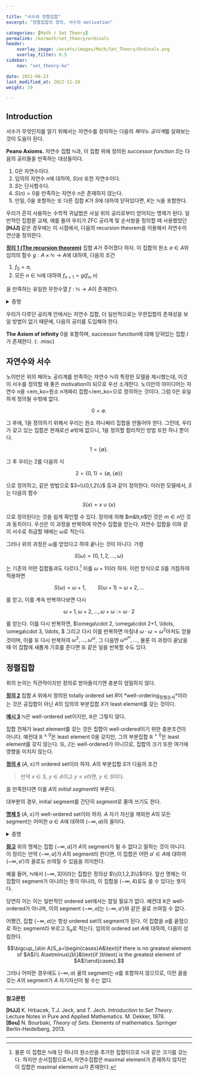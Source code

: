 ```yaml
---

title: "서수와 정렬집합"
excerpt: "정렬집합의 정의, 서수의 motivation"

categories: [Math / Set Theory]
permalink: /ko/math/set_theory/ordinals
header:
    overlay_image: /assets/images/Math/Set_Theory/Ordinals.png
    overlay_filter: 0.5
sidebar: 
    nav: "set_theory-ko"

date: 2021-08-23
last_modified_at: 2022-11-29
weight: 19

---
```


## Introduction

서수가 무엇인지를 알기 위해서는 자연수를 정의하는 다음의 *페아노 공리계*를 살펴보는 것이 도움이 된다.

<div class="misc" markdown="1">

**Peano Axioms.** 자연수 집합 $\mathbb{N}$과, 이 집합 위에 정의된 *successor function* $S$는 다음의 공리들을 만족하는 대상들이다.

1. $0$은 자연수이다.
2. 임의의 자연수 $n$에 대하여, $S(n)$ 또한 자연수이다.
3. $S$는 단사함수다.
4. $S(n)=0$을 만족하는 자연수 $n$은 존재하지 않는다.
5. 만일, $0$을 포함하는 또 다른 집합 $K$가 $S$에 대하여 닫혀있다면, $K$는 $\mathbb{N}$을 포함한다.

</div>

우리가 흔히 사용하는 수학적 귀납법은 사실 위의 공리로부터 얻어지는 명제가 된다. 일반적인 집합론 교재, 예를 들어 우리가 ZFC 공리계 및 순서쌍을 정의할 때 사용했었던 **[HJJ]** 같은 경우에는 이 시점에서, 다음의 recursion theorem을 이용해서 자연수의 연산을 정의한다. 

<div class="proposition" markdown="1">

<ins id="thm1">**정리 1 (The recursion theorem)**</ins> 집합 $A$가 주어졌다 하자. 이 집합의 원소 $a\in A$와 임의의 함수 $g:A\times \mathbb{N}\rightarrow A$에 대하여, 다음의 조건

1. $f_0=a$,
2. 모든 $n\in\mathbb{N}$에 대하여 $f_{n+1}=g(f_n,n)$

을 만족하는 유일한 무한수열 $f:\mathbb{N}\rightarrow A$이 존재한다.

</div>
<details class="proof" markdown="1">
<summary>증명</summary>

증명의 아이디어만 간략하게 소개한다. *$m$-step computation*을 다음의 조건

$$t_0=a,\quad t_{k+1}=g(t_k,k)\text{ for all }k< m$$

을 만족하는 유한수열 $t:\left\\{1,2,\cdots,m\right\\}\rightarrow A$로 정의하자. 그럼 $t$는 $\mathbb{N}\times A$의 부분집합임이 자명하다. 이제 다음의 집합

$$\mathfrak{F}=\left\{t\in\mathcal{P}(A):t\text{ is an }m\text{-step computation for some natural number }m\right\}$$

에 대하여 $F=\bigcup\mathfrak{F}$라 하자. 그럼

1. 임의의 $m,n$에 대하여 $m$-step computation과 $n$-step computation이 compatible하다는 것을 보일 수 있고, 이를 통해 $f$가 함수라는 것을 보인다.
2. 이후 $\pr\_1F=\mathbb{N}$, $\pr\_2F\subseteq A$임을 보인다. 이 과정에서 귀납법을 사용해야 한다.
3. 2번에 의하여 $f=(F,\mathbb{N},A)$가 함수임을 알고 있으므로, 이 함수가 주어진 두 조건을 만족함을 보이면 된다.
4. 마지막으로 유일성의 경우, 어떤 $h:\mathbb{N}\rightarrow A$가 정리의 조건을 만족한다 가정한 후 $f_n=h_n$이 모든 $n$에 대해 성립함을 귀납법을 사용하여 보이면 된다.

</details>

우리가 다루던 공리계 안에서는 자연수 집합, 더 일반적으로는 무한집합의 존재성을 보일 방법이 없기 때문에, 다음의 공리를 도입해야 한다.

**The Axiom of infinity** $0$을 포함하며, successor function에 대해 닫혀있는 집합 $I$가 존재한다.
{: .misc}

## 자연수와 서수

노이만은 위의 페아노 공리계를 만족하는 자연수 $\mathbb{N}$의 특정한 모델을 제시했는데, 이것이 서수를 정의할 때 좋은 motivation이 되므로 우선 소개한다. 노이만의 아이디어는 자연수 $n$을 <em_ko>원소 $n$개짜리 집합</em_ko>으로 정의하는 것이다. 그럼 0은 유일하게 정의될 수밖에 없다.

$$0=\emptyset.$$

그 후에, $1$을 정의하기 위해서 우리는 원소 하나짜리 집합을 만들어야 한다. 그런데, 우리가 갖고 있는 집합은 현재로선 $\emptyset$밖에 없으니, $1$을 정의할 합리적인 방법 또한 하나 뿐이다.

$$1=\{\emptyset\}.$$

그 후 우리는 $2$를 다음의 식

$$2=\{0,1\}=\big\{\emptyset,\{\emptyset\}\big\}$$

으로 정의하고, 같은 방법으로 $3=\\{0,1,2\\}$ 등과 같이 정의한다. 이러한 모델에서, $S$는 다음의 함수

$$S(x)=x\cup\{x\}$$

으로 정의된다는 것을 쉽게 확인할 수 있다. 정의에 의해 $m&lt;n$인 것은 $m\in n$인 것과 동치이다. 우선은 이 과정을 반복하여 자연수 집합을 얻는다. 자연수 집합을 이와 같이 서수로 취급할 때에는 $\omega$로 적는다. 

그러나 위의 과정은 $\omega$를 얻었다고 하여 끝나는 것이 아니다. 가령

$$S(\omega)=\{0,1,2,\ldots,\omega\}$$

는 기존의 어떤 집합들과도 다르다.[^1] 이를 $\omega+1$이라 하자. 이런 방식으로 $S$를 거듭하여 적용하면

$$S(\omega)=\omega+1,\qquad S(\omega+1)=\omega+2, \ldots$$

를 얻고, 이를 계속 반복하다보면 다시

$$\omega+1,\omega+2, \ldots, \omega+\omega:=\omega\cdot 2$$

를 얻는다. 이를 다시 반복하면, $\omega\cdot 2, \omega\cdot 2+1, \ldots, \omega\cdot 3, \ldots, $ 그리고 다시 이를 반복하면 마침내 $\omega\cdot\omega=\omega^2$마저도 얻을 것이며, 이를 또 다시 반복하여 $\omega^3, \ldots, \omega^\omega$, 그 다음엔 $\omega^{\omega^{\omega}}, \ldots$, 물론 이 과정이 끝났을 때 이 집합에 새롭게 기호를 준다면 또 같은 일을 반복할 수도 있다.

## 정렬집합

위의 논의는 직관적이지만 정의로 받아들이기엔 충분히 엄밀하지 않다. 

<div class="definition" markdown="1">

<ins id="df2">**정의 2**</ins> 집합 $A$ 위에서 정의된 totally ordered set $R$이 *well-ordering<sub>정렬순서</sub>*이라는 것은 공집합이 아닌 $A$의 임의의 부분집합 $X$가 least element를 갖는 것이다. 

</div>

<div class="example" markdown="1">

<ins id="ex3">**예시 3**</ins> $\mathbb{N}$은 well-ordered set이지만, $\mathbb{R}$은 그렇지 않다. 

집합 전체가 least element를 갖는 것은 집합이 well-ordered이기 위한 충분조건이 아니다. 예컨대 $\mathbb{R}^{\geq 0}$은 least element $0$을 갖지만, 그의 부분집합 $\mathbb{R}^{>0}$은 least element를 갖지 않는다. 또, $\mathbb{Z}$는 well-ordered가 아니므로, 집합의 크기 또한 여기에 영향을 미치지 않는다.

</div>

<div class="definition" markdown="1">

<ins id="df4">**정의 4**</ins> $(A,\leq)$가 ordered set이라 하자. $A$의 부분집합 $S$가 다음의 조건

> 만약 $x\in S$, $y\in A$이고 $y\leq x$라면, $y\in S$이다.

을 만족한다면 이를 $A$의 *initial segment*라 부른다.

</div>

대부분의 경우, initial segment를 간단히 *segment*로 줄여 쓰기도 한다. 

<div class="proposition" markdown="1">

<ins id="pp5">**명제 5**</ins> $(A,\leq)$가 well-ordered set이라 하자. $A$ 자기 자신을 제외한 $A$의 모든 segment는 어떠한 $a\in A$에 대하여 $(-\infty, a)$의 꼴이다.

</div>
<details class="proof" markdown="1">
<summary>증명</summary>

$S\neq A$가 임의의 segment라 하자. 집합 $A$가 well-ordered이므로, $A\setminus S$ 또한 least element를 갖는다. 이를 $a$라 하자. 정의에 의해 $A\setminus S$의 모든 원소는 $a$보다 크거나 같으므로, $A\setminus S$는 $[a,\infty)$의 부분집합이다. 

이제, $A\setminus S$가 <em_ko>정확히</em_ko> $[a,\infty)$라는 것만 보이면, $S=(-\infty, a)$가 될 것이므로 증명이 끝난다. 결론에 반하여, 어떤 $x\in [a,\infty)$가 $A\setminus S$의 원소가 아니라 가정하자. 즉, $x$는 $a\leq x$, 그리고 $x\in S$를 동시에 만족하는 원소이다. 그런데, $S$는 segment이므로 $a\leq x$라는 것은 $a\in S$를 함의하고, 이는 $a$가 $A\setminus S$의 least element라는 가정에 모순이므로 $x\not\in S$여야 한다. 따라서, $A\setminus S$는 정확히 $[a,\infty)$이고 증명이 끝난다.

</details>

<div class="remark" markdown="1">

<ins id="rmk1">**참고**</ins> 위의 명제는 집합 $(-\infty, a]$가 $A$의 segment가 될 수 없다고 말하는 것이 아니다. 이 정리는 만약 $(-\infty, a]$가 $A$의 segment라 한다면, 이 집합은 어떤 $a'\in A$에 대하여 $(-\infty, a')$의 꼴로도 쓰여질 수 있음을 의미한다.  

예를 들어, $\mathbb{N}$에서 $(-\infty, 3]$이라는 집합은 정의상 $\\{0,1,2,3\\}$이다. 앞선 명제는 이 집합이 segment가 아니라는 뜻이 아니라, 이 집합을 $(-\infty, 4)$로도 쓸 수 있다는 뜻이다.  

</div>

당연히 이는 이는 일반적인 ordered set에서는 참일 필요가 없다. 예컨대 $\mathbb{R}$은 well-ordered가 아니며, 이의 segment $(-\infty, a]$는 $(-\infty, a')$와 같은 꼴로 쓰여질 수 없다.

어쨌건, 집합 $(-\infty, a)$는 항상 ordered set의 segment가 된다. 이 집합을 $a$를 끝점으로 하는 segment라 부르고 $S_a$로 적는다. 임의의 ordered set $A$에 대하여, 다음이 성립한다.

$$\bigcup_{a\in A}S_a=\begin{cases}A&\text{if there is no greatest element of $A$}\\ A\setminus\{b\}&\text{if }b\text{ is the greatest element of $A$}\end{cases}.$$

그러나 어떠한 경우에도 $(-\infty, a)$ 꼴의 segment는 $a$를 포함하지 않으므로, 이런 꼴을 갖는 $A$의 segment가 $A$ 자기자신이 될 수는 없다. 


---
**참고문헌** 

**[HJJ]** K. Hrbacek, T.J. Jeck, and T. Jech. <i>Introduction to Set Theory</i>. Lecture Notes in Pure and Applied Mathematics. M. Dekker, 1978.  
**[Bou]** N. Bourbaki, <i>Theory of Sets</i>. Elements of mathematics. Springer Berlin-Heidelberg, 2013.

---

[^1]: 물론 이 집합은 $\mathbb{N}$에 단 하나의 원소만을 추가한 집합이므로 $\mathbb{N}$과 같은 크기를 갖는다. 하지만 순서집합으로서, 자연수집합은 maximal element가 존재하지 않지만 이 집합은 maximal element $\omega$가 존재한다. 
